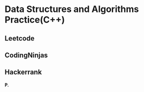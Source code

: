 # Data Structures and Algorithms Practice(C++)

## Leetcode 
## CodingNinjas
## Hackerrank


#### P.
